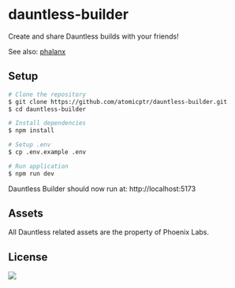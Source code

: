 # dauntless-builder

Create and share Dauntless builds with your friends!

See also: [phalanx](https://github.com/atomicptr/phalanx)

## Setup

```bash
# Clone the repository
$ git clone https://github.com/atomicptr/dauntless-builder.git
$ cd dauntless-builder

# Install dependencies
$ npm install

# Setup .env
$ cp .env.example .env

# Run application
$ npm run dev
```

Dauntless Builder should now run at: http://localhost:5173

## Assets

All Dauntless related assets are the property of Phoenix Labs.

## License

[![](https://www.gnu.org/graphics/agplv3-155x51.png)](<https://tldrlegal.com/license/gnu-affero-general-public-license-v3-(agpl-3.0)>)
